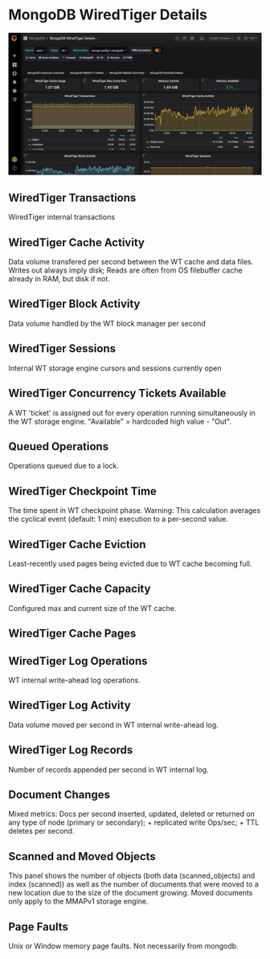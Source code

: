# MongoDB WiredTiger Details

![image](../../_images/PMM_MongoDB_WiredTiger_Details.jpg)

## WiredTiger Transactions

WiredTiger internal transactions

## WiredTiger Cache Activity

Data volume transfered per second between the WT cache and data files. Writes out always imply disk; Reads are often from OS filebuffer cache already in RAM, but disk if not.

## WiredTiger Block Activity

Data volume handled by the WT block manager per second

## WiredTiger Sessions

Internal WT storage engine cursors and sessions currently open

## WiredTiger Concurrency Tickets Available

A WT 'ticket' is assigned out for every operation running simultaneously in the WT storage engine. "Available" = hardcoded high value - "Out".

## Queued Operations

Operations queued due to a lock.

## WiredTiger Checkpoint Time

The time spent in WT checkpoint phase. Warning: This calculation averages the cyclical event (default: 1 min) execution to a per-second value.

## WiredTiger Cache Eviction

Least-recently used pages being evicted due to WT cache becoming full.

## WiredTiger Cache Capacity

Configured max and current size of the WT cache.

## WiredTiger Cache Pages



## WiredTiger Log Operations

WT internal write-ahead log operations.

## WiredTiger Log Activity

Data volume moved per second in WT internal write-ahead log.

## WiredTiger Log Records

Number of records appended per second in WT internal log.

## Document Changes

Mixed metrics: Docs per second inserted, updated, deleted or returned on any type of node (primary or secondary); + replicated write Ops/sec; + TTL deletes per second.

## Scanned and Moved Objects

This panel shows the number of objects (both data (scanned_objects) and index (scanned)) as well as the number of documents that were moved to a new location due to the size of the document growing. Moved documents only apply to the MMAPv1 storage engine.

## Page Faults

Unix or Window memory page faults. Not necessarily from mongodb.
